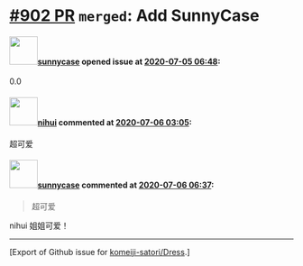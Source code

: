 # [\#902 PR](https://github.com/komeiji-satori/Dress/pull/902) `merged`: Add SunnyCase

#### <img src="https://avatars.githubusercontent.com/u/3644879?u=0d4179518c5ac3056ee03ed25d9983d164b1a6b4&v=4" width="50">[sunnycase](https://github.com/sunnycase) opened issue at [2020-07-05 06:48](https://github.com/komeiji-satori/Dress/pull/902):

0.0

#### <img src="https://avatars.githubusercontent.com/u/171016?u=44cd03b22b0e7462dc094e8e520b52acb87e0fdf&v=4" width="50">[nihui](https://github.com/nihui) commented at [2020-07-06 03:05](https://github.com/komeiji-satori/Dress/pull/902#issuecomment-653990766):

超可爱

#### <img src="https://avatars.githubusercontent.com/u/3644879?u=0d4179518c5ac3056ee03ed25d9983d164b1a6b4&v=4" width="50">[sunnycase](https://github.com/sunnycase) commented at [2020-07-06 06:37](https://github.com/komeiji-satori/Dress/pull/902#issuecomment-654044067):

> 
> 
> 超可爱

nihui 姐姐可爱！


-------------------------------------------------------------------------------



[Export of Github issue for [komeiji-satori/Dress](https://github.com/komeiji-satori/Dress).]
